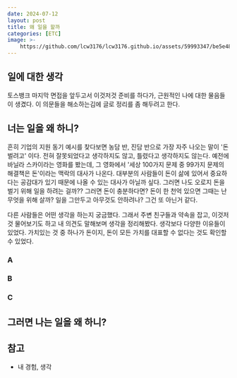 ```yaml
---
date: 2024-07-12
layout: post
title: 왜 일을 할까
categories: [ETC]
image: >-
    https://github.com/lcw3176/lcw3176.github.io/assets/59993347/be5e4815-4c43-4391-bdbf-b5cb0af17629
---
```


## 일에 대한 생각

토스뱅크 마지막 면접을 앞두고서 이것저것 준비를 하다가, 근원적인 나에 대한 물음들이 생겼다.
이 의문들을 해소하는김에 글로 정리를 좀 해두려고 한다.

## 너는 일을 왜 하니?

흔히 기업의 지원 동기 예시를 찾다보면 농담 반, 진담 반으로 가장 자주 나오는 말이 '돈 벌려고' 이다.
전혀 잘못되었다고 생각하지도 않고, 틀렸다고 생각하지도 않는다.
예전에 바닐라 스카이라는 영화를 봤는데, 그 영화에서 '세상 100가지 문제 중 99가지 문제의 해결책은 돈'이라는 맥락의 대사가 나온다.
대부분의 사람들이 돈이 삶에 있어서 중요하다는 공감대가 있기 때문에 나올 수 있는 대사가 아닐까 싶다.
그러면 나도 오로지 돈을 벌기 위해 일을 하려는 걸까?? 그러면 돈이 충분하다면? 
돈이 한 천억 있으면 그때는 난 무엇을 위해 살까? 일을 그만두고 아무것도 안하려나? 그건 또 아닌거 같다.

다른 사람들은 어떤 생각을 하는지 궁금했다. 
그래서 주변 친구들과 약속을 잡고, 이것저것 물어보기도 하고 내 의견도 말해보며 생각을 정리해봤다.
생각보다 다양한 이유들이 있었다. 
가치있는 것 중 하나가 돈이지, 돈이 모든 가치를 대표할 수 없다는 것도 확인할 수 있었다.

### A

### B

### C


## 그러면 나는 일을 왜 하니?

## 참고

- 내 경험, 생각
